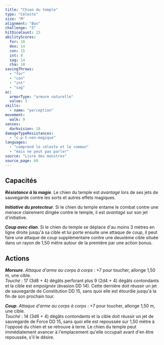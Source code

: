 ```yaml
---
title: "Chien du temple"
type: "Céleste"
size: "M"
alignment: "Bon"
challenge: "5"
hitDiceCount: 15
abilityScores:
  for: 18
  dex: 14
  con: 15
  int: 8
  sag: 14
  cha: 10
savingThrows:
  - "for"
  - "con"
  - "int"
  - "sag"
ac:
  armorType: "armure naturelle"
  value: 3
skills:
  - name: "perception"
movement:
  walk: 9
senses:
  darkvision: 18
damageTypeResistances:
  - "c-p-t-non-magique"
languages:
  - "comprend le céleste et le commun"
  - "mais ne peut pas parler"
source: "Livre des monstres"
source_page: 60
---
```

## Capacités
_**Résistance à la magie**_. Le chien du temple est _avantagé_ lors de ses jets de sauvegarde contre les sorts et autres effets magiques.

_**Initiative du protecteur**_. Si le chien du temple entame le combat contre une menace clairement dirigée contre le temple, il est _avantagé_ sur son jet d'initiative.

_**Coup avec élan**_. Si le chien du temple se déplace d'au moins 3 mètres en ligne droite jusqu'à sa cible et lui porte ensuite une attaque de _coup_, il peut faire une attaque de _coup_ supplémentaire contre une deuxième cible située dans un rayon de 1,50 mètre autour de la première par une action bonus.

## Actions
_**Morsure**_. _Attaque d'arme au corps à corps_ : +7 pour toucher, allonge 1,50 m, une cible.  
_Touché_ : 17 (3d8 + 4) dégâts perforant plus 9 (2d4 + 4) dégâts contondants et la cible est _empoignée_ (évasion DD 14). Cette dernière doit réussir un jet de sauvegarde de Constitution DD 15, sans quoi elle est étourdie jusqu'à la fin de son prochain tour.

_**Coup**_. _Attaque d'arme au corps à corps_ : +7 pour toucher, allonge 1,50 m, une cible.  
_Touché_ : 14 (3d6 + 4) dégâts contondants et la cible doit réussir un jet de sauvegarde de Force DD 15, sans quoi elle est repoussée sur 1,50 mètre à l'opposé du chien et se retrouve à terre. Le chien du temple peut immédiatement avancer à l'emplacement qu'elle occupait avant d'en être repoussée, s'il le désire.
